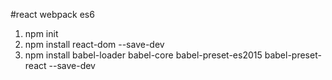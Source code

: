 #react webpack es6 
1. npm init
2. npm install react-dom --save-dev
3. npm install babel-loader babel-core babel-preset-es2015 babel-preset-react --save-dev
